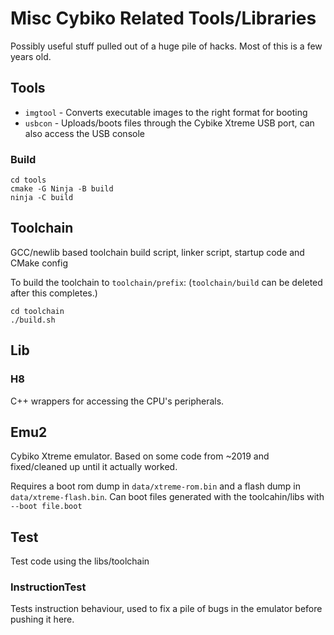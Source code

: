 # Misc Cybiko Related Tools/Libraries

Possibly useful stuff pulled out of a huge pile of hacks. Most of this is a few years old.

## Tools
- `imgtool` - Converts executable images to the right format for booting
- `usbcon` - Uploads/boots files through the Cybike Xtreme USB port, can also access the USB console

### Build
```
cd tools
cmake -G Ninja -B build
ninja -C build
```

## Toolchain
GCC/newlib based toolchain build script, linker script, startup code and CMake config

To build the toolchain to `toolchain/prefix`: (`toolchain/build` can be deleted after this completes.)
```
cd toolchain
./build.sh
```

## Lib

### H8
C++ wrappers for accessing the CPU's peripherals.

## Emu2
Cybiko Xtreme emulator. Based on some code from ~2019 and fixed/cleaned up until it actually worked.

Requires a boot rom dump in `data/xtreme-rom.bin` and a flash dump in `data/xtreme-flash.bin`. Can boot files generated with the toolcahin/libs with `--boot file.boot`

## Test
Test code using the libs/toolchain

### InstructionTest
Tests instruction behaviour, used to fix a pile of bugs in the emulator before pushing it here.